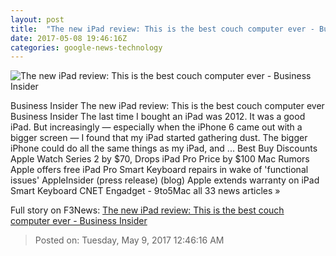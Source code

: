 ```yaml
---
layout: post
title:  "The new iPad review: This is the best couch computer ever - Business Insider"
date: 2017-05-08 19:46:16Z
categories: google-news-technology
---
```


![The new iPad review: This is the best couch computer ever - Business Insider](http://static3.businessinsider.com/image/5910cfb373f2f34f008b46ad-1190-625/the-new-ipad-review-this-is-the-best-couch-computer-ever.jpg)

Business Insider The new iPad review: This is the best couch computer ever Business Insider The last time I bought an iPad was 2012. It was a good iPad. But increasingly — especially when the iPhone 6 came out with a bigger screen — I found that my iPad started gathering dust. The bigger iPhone could do all the same things as my iPad, and ... Best Buy Discounts Apple Watch Series 2 by $70, Drops iPad Pro Price by $100 Mac Rumors Apple offers free iPad Pro Smart Keyboard repairs in wake of 'functional issues' AppleInsider (press release) (blog) Apple extends warranty on iPad Smart Keyboard CNET Engadget - 9to5Mac all 33 news articles »


Full story on F3News: [The new iPad review: This is the best couch computer ever - Business Insider](http://www.f3nws.com/n/WbJjEB)

> Posted on: Tuesday, May 9, 2017 12:46:16 AM
